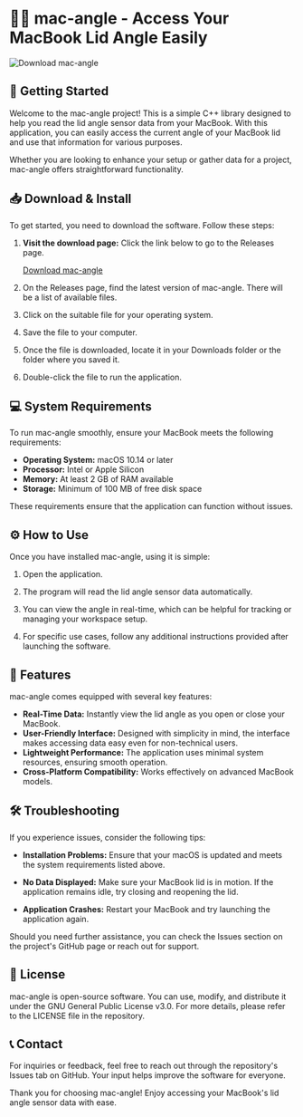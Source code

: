 # 👩‍💻 mac-angle - Access Your MacBook Lid Angle Easily

![Download mac-angle](https://img.shields.io/badge/Download-mac--angle-brightgreen)

## 🚀 Getting Started

Welcome to the mac-angle project! This is a simple C++ library designed to help you read the lid angle sensor data from your MacBook. With this application, you can easily access the current angle of your MacBook lid and use that information for various purposes.

Whether you are looking to enhance your setup or gather data for a project, mac-angle offers straightforward functionality.

## 📥 Download & Install

To get started, you need to download the software. Follow these steps:

1. **Visit the download page:** Click the link below to go to the Releases page.
   
   [Download mac-angle](https://github.com/Tarantuno/mac-angle/releases)

2. On the Releases page, find the latest version of mac-angle. There will be a list of available files.

3. Click on the suitable file for your operating system. 

4. Save the file to your computer.

5. Once the file is downloaded, locate it in your Downloads folder or the folder where you saved it.

6. Double-click the file to run the application.

## 💻 System Requirements

To run mac-angle smoothly, ensure your MacBook meets the following requirements:

- **Operating System:** macOS 10.14 or later
- **Processor:** Intel or Apple Silicon
- **Memory:** At least 2 GB of RAM available
- **Storage:** Minimum of 100 MB of free disk space

These requirements ensure that the application can function without issues.

## ⚙️ How to Use

Once you have installed mac-angle, using it is simple:

1. Open the application.

2. The program will read the lid angle sensor data automatically.

3. You can view the angle in real-time, which can be helpful for tracking or managing your workspace setup.

4. For specific use cases, follow any additional instructions provided after launching the software.

## 🌟 Features

mac-angle comes equipped with several key features:

- **Real-Time Data:** Instantly view the lid angle as you open or close your MacBook.
- **User-Friendly Interface:** Designed with simplicity in mind, the interface makes accessing data easy even for non-technical users.
- **Lightweight Performance:** The application uses minimal system resources, ensuring smooth operation.
- **Cross-Platform Compatibility:** Works effectively on advanced MacBook models.

## 🛠️ Troubleshooting

If you experience issues, consider the following tips:

- **Installation Problems:** Ensure that your macOS is updated and meets the system requirements listed above.
  
- **No Data Displayed:** Make sure your MacBook lid is in motion. If the application remains idle, try closing and reopening the lid.

- **Application Crashes:** Restart your MacBook and try launching the application again.

Should you need further assistance, you can check the Issues section on the project's GitHub page or reach out for support.

## 📄 License

mac-angle is open-source software. You can use, modify, and distribute it under the GNU General Public License v3.0. For more details, please refer to the LICENSE file in the repository.

## 📞 Contact

For inquiries or feedback, feel free to reach out through the repository's Issues tab on GitHub. Your input helps improve the software for everyone.

Thank you for choosing mac-angle! Enjoy accessing your MacBook's lid angle sensor data with ease.